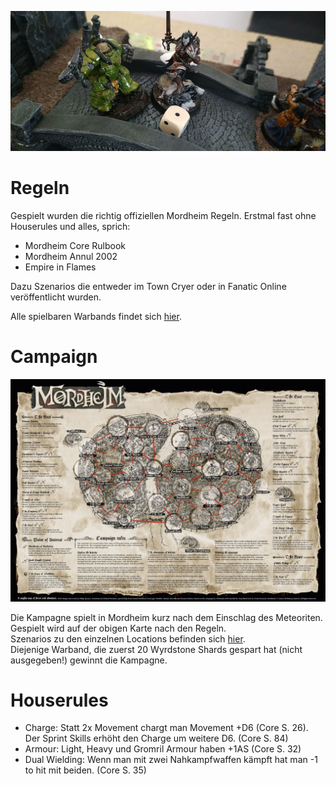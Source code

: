 
![The last fight](final_battle.jpg)

# Regeln
Gespielt wurden die richtig offiziellen Mordheim Regeln. Erstmal fast ohne Houserules und alles, sprich:  
 - Mordheim Core Rulbook
 - Mordheim Annul 2002
 - Empire in Flames

Dazu Szenarios die entweder im Town Cryer oder in Fanatic Online veröffentlicht wurden.

Alle spielbaren Warbands findet sich [hier](https://github.com/Labernator/Mordheim/tree/master/Return-to-Mordheim/Warbands).

# Campaign

![Mordheim%20Map%20Campaign%202021.jpg](Mordheim%20Map%20Campaign%202021.jpg)  

Die Kampagne spielt in Mordheim kurz nach dem Einschlag des Meteoriten. Gespielt wird auf der obigen Karte nach den Regeln.  
Szenarios zu den einzelnen Locations befinden sich [hier](https://github.com/Labernator/Mordheim/tree/master/Return-to-Mordheim/Szenarios).  
Diejenige Warband, die zuerst 20 Wyrdstone Shards gespart hat (nicht ausgegeben!) gewinnt die Kampagne. 

# Houserules
 - Charge: Statt 2x Movement chargt man Movement +D6 (Core S. 26). Der Sprint Skills erhöht den Charge um weitere D6. (Core S. 84)  
 - Armour: Light, Heavy und Gromril Armour haben +1AS (Core S. 32)  
 - Dual Wielding: Wenn man mit zwei Nahkampfwaffen kämpft hat man -1 to hit mit beiden. (Core S. 35) 
